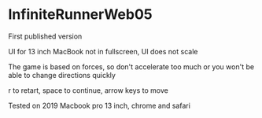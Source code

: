 # InfiniteRunnerWeb05
First published version

UI for 13 inch MacBook not in fullscreen, UI does not scale

The game is based on forces, so don't accelerate too much or you won't be able to change directions quickly

r to retart, space to continue, arrow keys to move

Tested on 2019 Macbook pro 13 inch, chrome and safari
